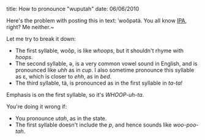 title: How to pronounce "wuputah"
date: 06/06/2010

Here's the problem with posting this in text: ˈwoŏpətä. You all know [IPA](http://en.wikipedia.org/wiki/International_Phonetic_Alphabet), right? Me neither.~

Let me try to break it down:

* The first syllable, woŏp, is like _whoops_, but it shouldn't rhyme with _hoops_.
* The second syllable, ə, is a very common vowel sound in English, and is pronounced like _uhh_ as in _cup_. I also sometime pronounce this syllable as ɛ, which is closer to _ehh_, as in _bed_.
* The third syllable, tä, is pronounced as in the first syllable in _ta-ta!_

Emphasis is on the first syllable, so it's _WHOOP-uh-ta_.

You're doing it wrong if:

* You pronounce _utah_, as in the state.
* The first syllable doesn't include the _p_, and hence sounds like _woo-poo-tah_.
